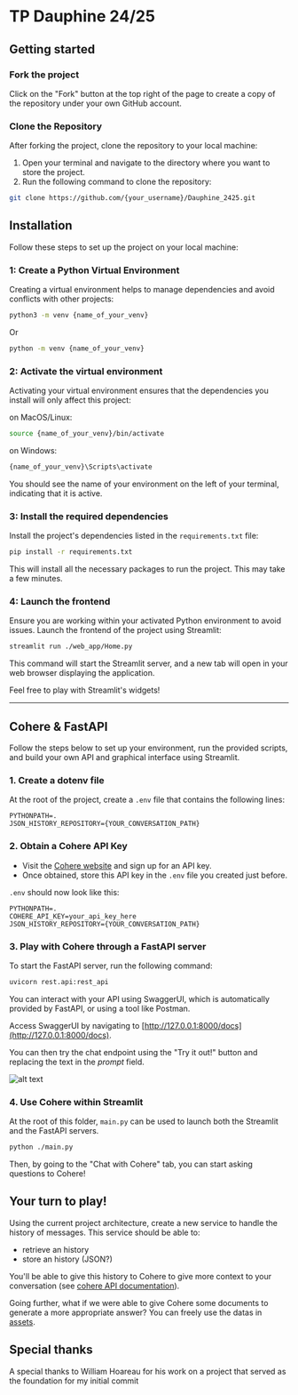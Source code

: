# TP Dauphine 24/25

## Getting started

### Fork the project

Click on the "Fork" button at the top right of the page to create a copy of the repository under your own GitHub account.

### Clone the Repository

After forking the project, clone the repository to your local machine:

1. Open your terminal and navigate to the directory where you want to store the project.
2. Run the following command to clone the repository:
```bash
git clone https://github.com/{your_username}/Dauphine_2425.git
```

## Installation

Follow these steps to set up the project on your local machine:

### 1: Create a Python Virtual Environment

Creating a virtual environment helps to manage dependencies and avoid conflicts with other projects:

```bash
python3 -m venv {name_of_your_venv}
```
Or
```bash
python -m venv {name_of_your_venv}
```

### 2: Activate the virtual environment

Activating your virtual environment ensures that the dependencies you install will only affect this project:

on MacOS/Linux:

```bash
source {name_of_your_venv}/bin/activate
```

on Windows:

```bash
{name_of_your_venv}\Scripts\activate
```

You should see the name of your environment on the left of your terminal, indicating that it is active.

### 3: Install the required dependencies

Install the project's dependencies listed in the `requirements.txt` file:

```bash
pip install -r requirements.txt
```

This will install all the necessary packages to run the project. This may take a few minutes.

### 4: Launch the frontend

Ensure you are working within your activated Python environment to avoid issues. Launch the frontend of the project using Streamlit:

```bash
streamlit run ./web_app/Home.py
```

This command will start the Streamlit server, and a new tab will open in your web browser displaying the application.

Feel free to play with Streamlit's widgets!

---

## Cohere & FastAPI

Follow the steps below to set up your environment, run the provided scripts, and build your own API and graphical interface using Streamlit.

### 1. Create a dotenv file

At the root of the project, create a `.env` file that contains the following lines:

```plaintext
PYTHONPATH=.
JSON_HISTORY_REPOSITORY={YOUR_CONVERSATION_PATH}
```

### 2. Obtain a Cohere API Key

- Visit the [Cohere website](https://cohere.ai) and sign up for an API key.
- Once obtained, store this API key in the `.env` file you created just before. 

`.env` should now look like this:

```plaintext
PYTHONPATH=.
COHERE_API_KEY=your_api_key_here
JSON_HISTORY_REPOSITORY={YOUR_CONVERSATION_PATH}
```

### 3. Play with Cohere through a FastAPI server

To start the FastAPI server, run the following command:

```bash
uvicorn rest.api:rest_api
```

You can interact with your API using SwaggerUI, which is automatically provided by FastAPI, or using a tool like Postman.

Access SwaggerUI by navigating to [http://127.0.0.1:8000/docs](http://127.0.0.1:8000/docs).

You can then try the chat endpoint using the "Try it out!" button and replacing the text in the _prompt_ field.

![alt text](assets/img/swagger_chat_endpoint.png)

### 4. Use Cohere within Streamlit

At the root of this folder, ``main.py`` can be used to launch both the Streamlit and the FastAPI servers.

```bash
python ./main.py
```

Then, by going to the "Chat with Cohere" tab, you can start asking questions to Cohere!

## Your turn to play!

Using the current project architecture, create a new service to handle the history of messages. This service should be able to:
- retrieve an history
- store an history (JSON?)

You'll be able to give this history to Cohere to give more context to your conversation (see [cohere API documentation](https://docs.cohere.com/v1/reference/chat#request.body.chat_history)).

Going further, what if we were able to give Cohere some documents to generate a more appropriate answer? You can freely use the datas in [assets](./assets/dataset).

## Special thanks

A special thanks to William Hoareau for his work on a project that served as the foundation for my initial commit

